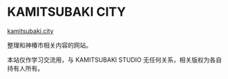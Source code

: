 # KAMITSUBAKI CITY

[kamitsubaki.city](https://kamistubaki.city)

整理和神椿市相关内容的网站。

本站仅作学习交流用，与 KAMITSUBAKI STUDIO 无任何关系，相关版权为各自持有人所有。
